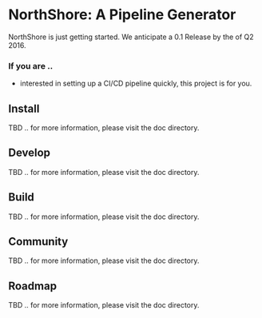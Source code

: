# NorthShore: A Pipeline Generator

NorthShore is just getting started. We anticipate a 0.1 Release by the of Q2 2016.

### If you are ..
* interested in setting up a CI/CD pipeline quickly, this project is for you.

## Install
TBD .. for more information, please visit the doc directory.

## Develop
TBD .. for more information, please visit the doc directory.

## Build
TBD .. for more information, please visit the doc directory.

## Community
TBD .. for more information, please visit the doc directory.

## Roadmap
TBD .. for more information, please visit the doc directory.
